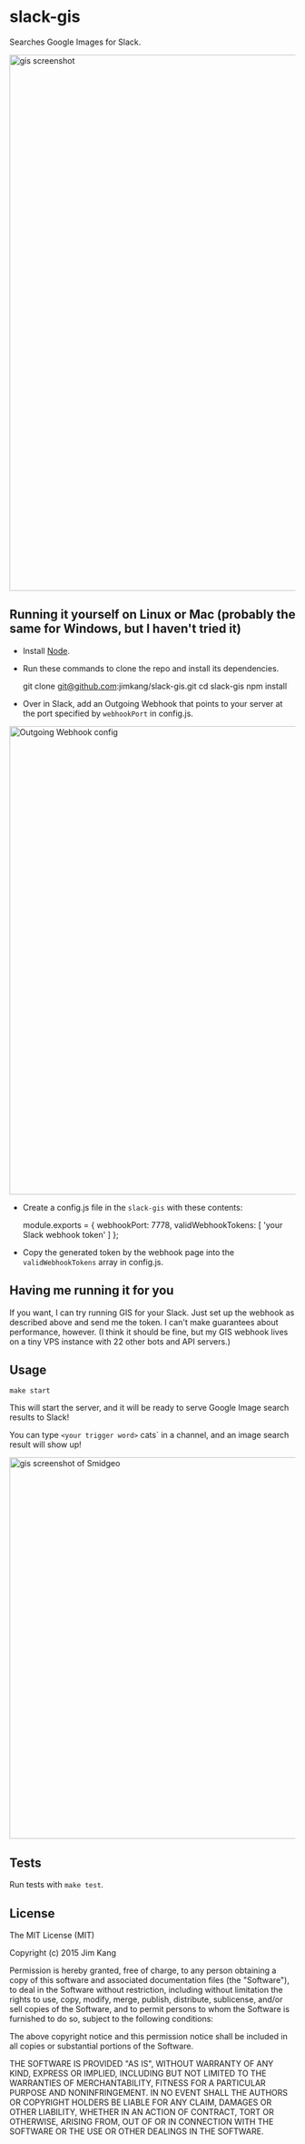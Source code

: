 slack-gis
==================

Searches Google Images for Slack.

<img width="943" alt="gis screenshot" src="https://cloud.githubusercontent.com/assets/324298/10197703/e0cb185e-6766-11e5-9467-1b8c188a7eb4.png">

Running it yourself on Linux or Mac (probably the same for Windows, but I haven't tried it)
-------------------------------------------------------------------------------------------

- Install [Node](https://nodejs.org).
- Run these commands to clone the repo and install its dependencies.

    git clone git@github.com:jimkang/slack-gis.git
    cd slack-gis
    npm install

- Over in Slack, add an Outgoing Webhook that points to your server at the port specified by `webhookPort` in config.js. 

<img width="824" alt="Outgoing Webhook config" src="https://cloud.githubusercontent.com/assets/324298/10197978/f8f7679c-6767-11e5-92ac-a8908859eff3.png">

- Create a config.js file in the `slack-gis` with these contents:

    module.exports = {
      webhookPort: 7778,
      validWebhookTokens: [
        'your Slack webhook token'
      ]
    };

- Copy the generated token by the webhook page into the `validWebhookTokens` array in config.js.

Having me running it for you
----------------------------

If you want, I can try running GIS for your Slack. Just set up the webhook as described above and send me the token. I can't make guarantees about performance, however. (I think it should be fine, but my GIS webhook lives on a tiny VPS instance with 22 other bots and API servers.)

Usage
-----

    make start

This will start the server, and it will be ready to serve Google Image search results to Slack!

You can type `<your trigger word>` cats` in a channel, and an image search result will show up!

<img width="671" alt="gis screenshot of Smidgeo" src="https://cloud.githubusercontent.com/assets/324298/10197619/8bebe1b0-6766-11e5-98ef-fb08f3c3c63e.png">

Tests
-----

Run tests with `make test`.

License
-------

The MIT License (MIT)

Copyright (c) 2015 Jim Kang

Permission is hereby granted, free of charge, to any person obtaining a copy
of this software and associated documentation files (the "Software"), to deal
in the Software without restriction, including without limitation the rights
to use, copy, modify, merge, publish, distribute, sublicense, and/or sell
copies of the Software, and to permit persons to whom the Software is
furnished to do so, subject to the following conditions:

The above copyright notice and this permission notice shall be included in
all copies or substantial portions of the Software.

THE SOFTWARE IS PROVIDED "AS IS", WITHOUT WARRANTY OF ANY KIND, EXPRESS OR
IMPLIED, INCLUDING BUT NOT LIMITED TO THE WARRANTIES OF MERCHANTABILITY,
FITNESS FOR A PARTICULAR PURPOSE AND NONINFRINGEMENT. IN NO EVENT SHALL THE
AUTHORS OR COPYRIGHT HOLDERS BE LIABLE FOR ANY CLAIM, DAMAGES OR OTHER
LIABILITY, WHETHER IN AN ACTION OF CONTRACT, TORT OR OTHERWISE, ARISING FROM,
OUT OF OR IN CONNECTION WITH THE SOFTWARE OR THE USE OR OTHER DEALINGS IN
THE SOFTWARE.
